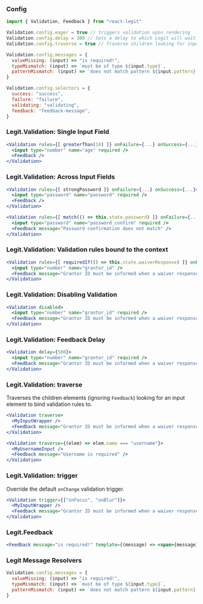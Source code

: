 ### Config

```jsx
import { Validation, Feedback } from "react-legit"

Validation.config.eager = true // triggers validation upon rendering
Validation.config.delay = 300 // Sets a delay to which Legit will wait for before triggering any validation feedback
Validation.config.traverse = true // Traverse children looking for input fields to bind validation rules to.

Validation.config.messages = {
  valueMissing: (input) => "is required!",
  typeMismatch: (input) => `must be of type ${input.type}`,
  patternMismatch: (input) => `does not match pattern ${input.pattern}!`,
}

Validation.config.selectors = {
  success: "success",
  failure: "failure",
  validating: "validating",
  feedback: "feedback-message",
}
```

### Legit.Validation: Single Input Field

```jsx
<Validation rules={[ greaterThan(18) ]} onFailure={...} onSuccess={...}>
  <input type="number" name="age" required />
  <Feedback />
</Validation>
```

### Legit.Validation: Across Input Fields

```jsx
<Validation rules={[ strongPassword ]} onFailure={...} onSuccess={...}>
  <input type="password" name="password" required />
  <Feedback />
</Validation>

<Validation rules={[ match(() => this.state.password) ]} onFailure={...} onSuccess={...}>
  <input type="password" name="password_confirm" required />
  <Feedback message="Password confirmation does not match" />
</Validation>
```

### Legit.Validation: Validation rules bound to the context

```jsx
<Validation rules={[ requiredIf(() => this.state.waiverResponse) ]} onFailure={...} onSuccess={...}>
  <input type="number" name="grantor_id" />
  <Feedback message="Grantor ID must be informed when a waiver response is provided" />
</Validation>
```

### Legit.Validation: Disabling Validation

```jsx
<Validation disabled>
  <input type="number" name="grantor_id" required />
  <Feedback message="Grantor ID must be informed when a waiver response is provided" />
</Validation>
```

### Legit.Validation: Feedback Delay

```jsx
<Validation delay={500}>
  <input type="number" name="grantor_id" required />
  <Feedback message="Grantor ID must be informed when a waiver response is provided" />
</Validation>
```

### Legit.Validation: traverse

Traverses the children elements (ignoring `Feedback`) looking for an input element to bind validation rules to.

```jsx
<Validation traverse>
  <MyInputWrapper />
  <Feedback message="Grantor ID must be informed when a waiver response is provided" />
</Validation>
```

```jsx
<Validation traverse={(elem) => elem.name === "username"}>
  <MyUsernameInput />
  <Feedback message="Username is required" />
</Validation>
```

### Legit.Validation: trigger

Override the default `onChange` validation trigger.

```jsx
<Validation trigger={["onFocus", "onBlur"]}>
  <MyInputWrapper />
  <Feedback message="Grantor ID must be informed when a waiver response is provided" />
</Validation>
```

### Legit.Feedback

```jsx
<Feedback message="is required!" template={(message) => <span>{message}</span>} />
```
### Legit Message Resolvers

```js
Validation.config.messages = {
  valueMissing: (input) => "is required!",
  typeMismatch: (input) => `must be of type ${input.type}`,
  patternMismatch: (input) => `does not match pattern ${input.pattern}!`,
}
```